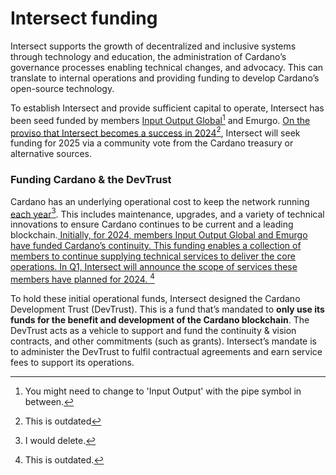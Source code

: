 # Intersect funding

Intersect supports the growth of decentralized and inclusive systems through technology and education, the administration of Cardano’s governance processes enabling technical changes, and advocacy. This can translate to internal operations and providing funding to develop Cardano’s open-source technology.&#x20;

To establish Intersect and provide sufficient capital to operate, Intersect has been seed funded by members [Input Output Global](#user-content-fn-1)[^1] and Emurgo. [On the proviso that Intersect becomes a success in 2024](#user-content-fn-2)[^2], Intersect will seek funding for 2025 via a community vote from the Cardano treasury or alternative sources.&#x20;

### **Funding Cardano & the DevTrust**

Cardano has an underlying operational cost to keep the network running [each year](#user-content-fn-3)[^3]. This includes maintenance, upgrades, and a variety of technical innovations to ensure Cardano continues to be current and a leading blockchain.[ Initially, for 2024, members Input Output Global and Emurgo have funded Cardano’s continuity. This funding enables a collection of members to continue supplying technical services to deliver the core operations. In Q1, Intersect will announce the scope of services these members have planned for 2024. ](#user-content-fn-4)[^4]

To hold these initial operational funds, Intersect designed the Cardano Development Trust (DevTrust). This is a fund that’s mandated to **only use its funds for the benefit and development of the Cardano blockchain**. The DevTrust acts as a vehicle to support and fund the continuity & vision contracts, and other commitments (such as grants). Intersect’s mandate is to administer the DevTrust to fulfil contractual agreements and earn service fees to support its operations.

[^1]: You might need to change to 'Input Output' with the pipe symbol in between.

[^2]: This is outdated

[^3]: I would delete.

[^4]: This is outdated.
